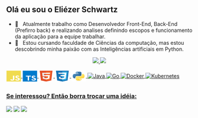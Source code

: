## Olá eu sou o Eliézer Schwartz
- 🔭 &#160; Atualmente trabalho como Desenvolvedor Front-End, Back-End (Prefirro back) e realizando analises definindo escopos e funcionamento da aplicação para a equipe trabalhar.
- 🌱 &#160; Estou cursando faculdade de Ciências da computação, mas estou descobrindo minha paixão com as Inteligências artificiais em Python.
<div align="center">
  <a href="https://github.com/Eliezer090">
  <img height="180em" src="https://github-readme-stats.vercel.app/api?username=Eliezer090&show_icons=true&theme=tokyonight&include_all_commits=true&count_private=true"/>
  <img height="180em" src="https://github-readme-stats.vercel.app/api/top-langs/?username=Eliezer090&layout=compact&langs_count=7&theme=tokyonight"/>
</div>
<div style="display: inline_block; "><br>
  <img align="center" alt="Js" height="30" width="40" src="https://raw.githubusercontent.com/devicons/devicon/master/icons/javascript/javascript-plain.svg">
  <img align="center" alt="TypeScript" height="30" width="40" src="https://raw.githubusercontent.com/devicons/devicon/master/icons/typescript/typescript-plain.svg">
 <img align="center" alt="HTML" height="30" width="40" src="https://raw.githubusercontent.com/devicons/devicon/master/icons/html5/html5-original.svg">
  <img align="center" alt="CSS" height="30" width="40" src="https://raw.githubusercontent.com/devicons/devicon/master/icons/css3/css3-original.svg">
  <img align="center" alt="Python" height="30" width="40" src="https://raw.githubusercontent.com/devicons/devicon/master/icons/python/python-original.svg">
<img align="center" alt="Java" height="30" width="40" src="https://cdn.jsdelivr.net/gh/devicons/devicon/icons/java/java-original.svg" />
  <img align="center" alt="Go" width="45" src="https://cdn.jsdelivr.net/gh/devicons/devicon/icons/go/go-original-wordmark.svg" />
  <img align="center" alt="Docker" width="45" src="https://cdn.jsdelivr.net/gh/devicons/devicon/icons/docker/docker-plain.svg" />
  <img align="center" alt="Kubernetes" width="45" src="https://cdn.jsdelivr.net/gh/devicons/devicon/icons/kubernetes/kubernetes-plain.svg" />
  
  </div>
          
  
## 
### Se interessou? Então borra trocar uma idéia:
<div> 
  <a href="https://www.instagram.com/__schwartz" target="_blank"><img src="https://img.shields.io/badge/-Instagram-%23E4405F?style=for-the-badge&logo=instagram&logoColor=white" target="_blank"></a>
 <!--<a href="https://discord.gg/Eliezer#7788" target="_blank"><img src="https://img.shields.io/badge/Discord-7289DA?style=for-the-badge&logo=discord&logoColor=white" target="_blank"></a> -->
  <a href = "mailto:eliezer.mail090@gmail.com"><img src="https://img.shields.io/badge/-Gmail-%23333?style=for-the-badge&logo=gmail&logoColor=white" target="_blank"></a>
  <a href="https://www.linkedin.com/in/eliezerschwartz" target="_blank"><img src="https://img.shields.io/badge/-LinkedIn-%230077B5?style=for-the-badge&logo=linkedin&logoColor=white" target="_blank"></a>  
</div>
<!--
**Eliezer090/Eliezer090** is a ✨ _special_ ✨ repository because its `README.md` (this file) appears on your GitHub profile.

Here are some ideas to get you started:

- 🔭 I’m currently working on ...
- 🌱 I’m currently learning ...
- 👯 I’m looking to collaborate on ...
- 🤔 I’m looking for help with ...
- 💬 Ask me about ...
- 📫 How to reach me: ...
- 😄 Pronouns: ...
- ⚡ Fun fact: ...
-->
